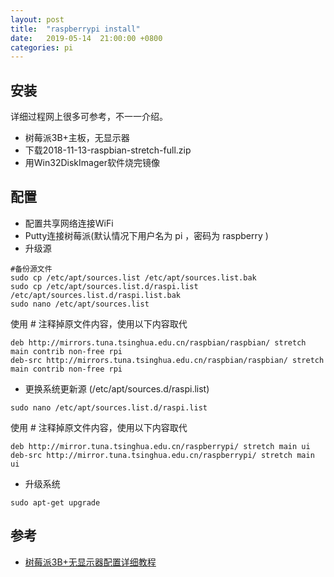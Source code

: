 ```yaml
---
layout: post
title:  "raspberrypi install"
date:   2019-05-14  21:00:00 +0800
categories: pi
---
```


## 安装
详细过程网上很多可参考，不一一介绍。
- 树莓派3B+主板，无显示器
- 下载2018-11-13-raspbian-stretch-full.zip
- 用Win32DiskImager软件烧完镜像


## 配置

- 配置共享网络连接WiFi
- Putty连接树莓派(默认情况下用户名为 pi ，密码为 raspberry )
- 升级源 
```
#备份源文件
sudo cp /etc/apt/sources.list /etc/apt/sources.list.bak
sudo cp /etc/apt/sources.list.d/raspi.list /etc/apt/sources.list.d/raspi.list.bak
sudo nano /etc/apt/sources.list
```
使用 # 注释掉原文件内容，使用以下内容取代
```
deb http://mirrors.tuna.tsinghua.edu.cn/raspbian/raspbian/ stretch main contrib non-free rpi
deb-src http://mirrors.tuna.tsinghua.edu.cn/raspbian/raspbian/ stretch main contrib non-free rpi
```
- 更换系统更新源 (/etc/apt/sources.d/raspi.list)
```
sudo nano /etc/apt/sources.list.d/raspi.list
```
使用 # 注释掉原文件内容，使用以下内容取代  
```
deb http://mirror.tuna.tsinghua.edu.cn/raspberrypi/ stretch main ui  
deb-src http://mirror.tuna.tsinghua.edu.cn/raspberrypi/ stretch main ui  
```

- 升级系统
```
sudo apt-get upgrade
```

## 参考 
- [树莓派3B+无显示器配置详细教程](https://blog.csdn.net/Jack_Lue/article/details/82912327)

